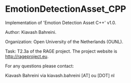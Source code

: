 # EmotionDetectionAsset_CPP

Implementation of 'Emotion Detection Asset C++' v1.0.

Author: Kiavash Bahreini.

Organization: Open University of the Netherlands (OUNL).

Task: T2.3a of the RAGE project. The project website is http://rageproject.eu.

For any questions please contact: 

Kiavash Bahreini via kiavash.bahreini [AT] ou [DOT] nl
